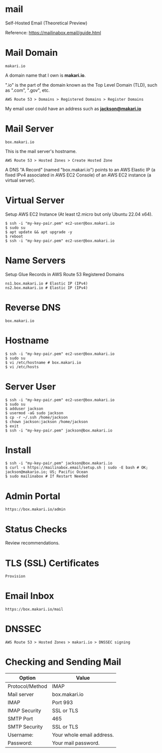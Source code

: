 # mail
Self-Hosted Email (Theoretical Preview)

Reference: https://mailinabox.email/guide.html

# Mail Domain

```
makari.io
```

A domain name that I own is **makari.io**.

".io" is the part of the domain known as the Top Level Domain (TLD), such as ".com", ".gov", etc.

```
AWS Route 53 > Domains > Registered Domains > Register Domains
```

My email user could have an address such as **jackson@makari.io**

# Mail Server
```
box.makari.io
```

This is the mail server's hostname. 

```
AWS Route 53 > Hosted Zones > Create Hosted Zone
```

A DNS "A Record" (named "box.makari.io") points to an AWS Elastic IP (a fixed IPv4 associated in AWS EC2 Console) of an AWS EC2 instance (a virtual server).

# Virtual Server

Setup AWS EC2 Instance (At least t2.micro but only Ubuntu 22.04 x64).

```
$ ssh -i "my-key-pair.pem" ec2-user@box.makari.io
$ sudo su
$ apt update && apt upgrade -y
$ reboot
$ ssh -i "my-key-pair.pem" ec2-user@box.makari.io
```

# Name Servers

Setup Glue Records in AWS Route 53 Registered Domains

```
ns1.box.makari.io # Elastic IP (IPv4)
ns2.box.makari.io # Elastic IP (IPv4)
```

# Reverse DNS

```
box.makari.io
```

# Hostname

```
$ ssh -i "my-key-pair.pem" ec2-user@box.makari.io
$ sudo su
$ vi /etc/hostname # box.makari.io
$ vi /etc/hosts
```

# Server User

```
$ ssh -i "my-key-pair.pem" ec2-user@box.makari.io
$ sudo su
$ adduser jackson
$ usermod -aG sudo jackson
$ cp -r ~/.ssh /home/jackson
$ chown jackson:jackson /home/jackson
$ exit
$ ssh -i "my-key-pair.pem" jackson@box.makari.io
```

# Install

```
$ ssh -i "my-key-pair.pem" jackson@box.makari.io
$ curl -s https://mailinabox.email/setup.sh | sudo -E bash # OK; jackson@makario.io; US; Pacific Ocean
$ sudo mailinabox # If Restart Needed
```
   
# Admin Portal

```
https://box.makari.io/admin
```

# Status Checks

Review recommendations.

# TLS (SSL) Certificates

```
Provision
```

# Email Inbox

```
https://box.makari.io/mail
```

# DNSSEC

```
AWS Route 53 > Hosted Zones > makari.io > DNSSEC signing
```

# Checking and Sending Mail

| Option | Value |
| --- | --- |
| Protocol/Method	| IMAP |
| Mail server	| box.makari.io |
| IMAP | Port	993 |
| IMAP Security	| SSL or TLS |
| SMTP Port	| 465 |
| SMTP Security	| SSL or TLS |
| Username:	| Your whole email address. |
| Password:	| Your mail password. |

